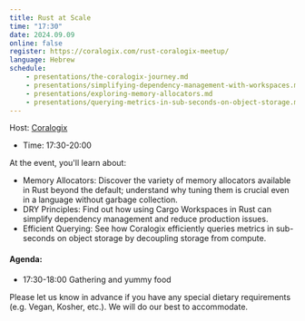 ```yaml
---
title: Rust at Scale
time: "17:30"
date: 2024.09.09
online: false
register: https://coralogix.com/rust-coralogix-meetup/
language: Hebrew
schedule:
    - presentations/the-coralogix-journey.md
    - presentations/simplifying-dependency-management-with-workspaces.md
    - presentations/exploring-memory-allocators.md
    - presentations/querying-metrics-in-sub-seconds-on-object-storage.md
---
```



Host: [Coralogix](https://coralogix.com/)

* Time: 17:30-20:00

At the event, you'll learn about:

* Memory Allocators: Discover the variety of memory allocators available in Rust beyond the default; understand why tuning them is crucial even in a language without garbage collection.
* DRY Principles: Find out how using Cargo Workspaces in Rust can simplify dependency management and reduce production issues.
* Efficient Querying: See how Coralogix efficiently queries metrics in sub-seconds on object storage by decoupling storage from compute.

#### Agenda:

* 17:30-18:00 Gathering and yummy food

Please let us know in advance if you have any special dietary requirements (e.g. Vegan, Kosher, etc.). We will do our best to accommodate.

